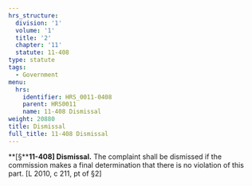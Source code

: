 ```yaml
---
hrs_structure:
  division: '1'
  volume: '1'
  title: '2'
  chapter: '11'
  statute: 11-408
type: statute
tags:
  - Government
menu:
  hrs:
    identifier: HRS_0011-0408
    parent: HRS0011
    name: 11-408 Dismissal
weight: 20880
title: Dismissal
full_title: 11-408 Dismissal
---
```

**[§****11-408] Dismissal.** The complaint shall be dismissed if the commission makes a final determination that there is no violation of this part. [L 2010, c 211, pt of §2]